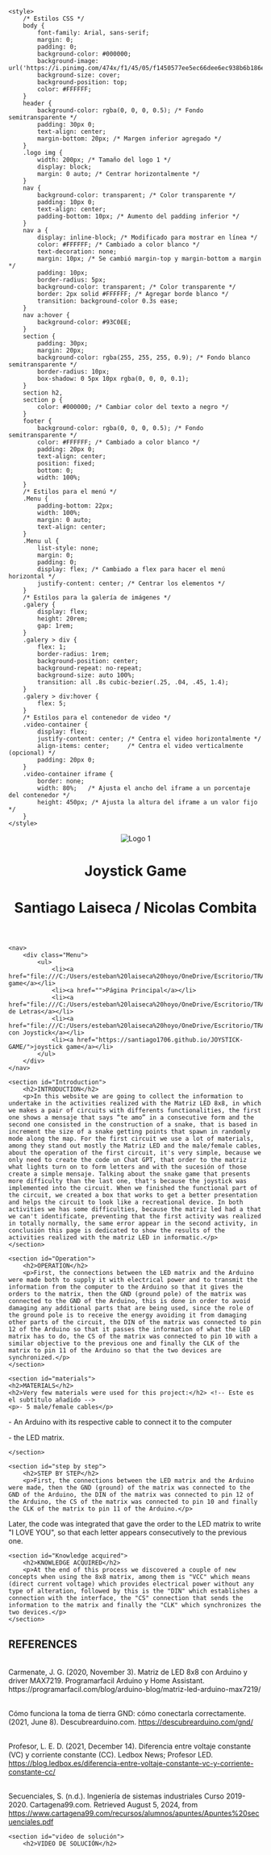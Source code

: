 <html lang="es">
<head>
    <meta charset="UTF-8">
    <meta name="viewport" content="width=device-width, initial-scale=1.0">
    <title>Proyectos de Matriz LED</title>
    <!-- Agrega el ícono de la pestaña del navegador -->
    <link rel="icon" type="image/png" href="https://ideogram.ai/assets/progressive-image/balanced/response/7Clo_RpLTMSB0eSO0hzyAw">


    <style>
        /* Estilos CSS */
        body {
            font-family: Arial, sans-serif;
            margin: 0;
            padding: 0;
            background-color: #000000;
            background-image: url('https://i.pinimg.com/474x/f1/45/05/f1450577ee5ec66dee6ec938b6b186ee.jpg');
            background-size: cover;
            background-position: top;
            color: #FFFFFF;
        }
        header {
            background-color: rgba(0, 0, 0, 0.5); /* Fondo semitransparente */
            padding: 30px 0;
            text-align: center;
            margin-bottom: 20px; /* Margen inferior agregado */
        }
        .logo img {
            width: 200px; /* Tamaño del logo 1 */
            display: block;
            margin: 0 auto; /* Centrar horizontalmente */
        }
        nav {
            background-color: transparent; /* Color transparente */
            padding: 10px 0;
            text-align: center;
            padding-bottom: 10px; /* Aumento del padding inferior */
        }
        nav a {
            display: inline-block; /* Modificado para mostrar en línea */
            color: #FFFFFF; /* Cambiado a color blanco */
            text-decoration: none;
            margin: 10px; /* Se cambió margin-top y margin-bottom a margin */
            padding: 10px;
            border-radius: 5px;
            background-color: transparent; /* Color transparente */
            border: 2px solid #FFFFFF; /* Agregar borde blanco */
            transition: background-color 0.3s ease;
        }
        nav a:hover {
            background-color: #93C0EE;
        }
        section {
            padding: 30px;
            margin: 20px;
            background-color: rgba(255, 255, 255, 0.9); /* Fondo blanco semitransparente */
            border-radius: 10px;
            box-shadow: 0 5px 10px rgba(0, 0, 0, 0.1);
        }
        section h2,
        section p {
            color: #000000; /* Cambiar color del texto a negro */
        }
        footer {
            background-color: rgba(0, 0, 0, 0.5); /* Fondo semitransparente */
            color: #FFFFFF; /* Cambiado a color blanco */
            padding: 20px 0;
            text-align: center;
            position: fixed;
            bottom: 0;
            width: 100%;
        }
        /* Estilos para el menú */
        .Menu {
            padding-bottom: 22px;
            width: 100%;
            margin: 0 auto;
            text-align: center;
        }
        .Menu ul {
            list-style: none;
            margin: 0;
            padding: 0;
            display: flex; /* Cambiado a flex para hacer el menú horizontal */
            justify-content: center; /* Centrar los elementos */
        }
        /* Estilos para la galería de imágenes */
        .galery {
            display: flex;
            height: 20rem;
            gap: 1rem;
        }
        .galery > div {
            flex: 1;
            border-radius: 1rem;
            background-position: center;
            background-repeat: no-repeat;
            background-size: auto 100%;
            transition: all .8s cubic-bezier(.25, .04, .45, 1.4);
        }
        .galery > div:hover {
            flex: 5;
        }
        /* Estilos para el contenedor de video */
        .video-container {
            display: flex;
            justify-content: center; /* Centra el video horizontalmente */
            align-items: center;     /* Centra el video verticalmente (opcional) */
            padding: 20px 0;
        }
        .video-container iframe {
            border: none;
            width: 80%;   /* Ajusta el ancho del iframe a un porcentaje del contenedor */
            height: 450px; /* Ajusta la altura del iframe a un valor fijo */
        }
    </style>
</head>
<body>
    <header>
        <div class="logo">
            <img src="https://colegiodivinosalvadorcali.edu.co/images/fixed/ESCUDO%20OFICIAl.png" alt="Logo 1">
        </div>
        <h1>Joystick Game</h1>
        <h1>Santiago Laiseca / Nicolas Combita</h1>
    </header>

       
    <nav>
        <div class="Menu">
            <ul>
                <li><a href="file:///C:/Users/esteban%20laiseca%20hoyo/OneDrive/Escritorio/TRABAJO%20DE%20MATRIZ%20LED/MATRIZ%20LED%20PROYECTOS/JOYSTICK%20GAME.html">joystick game</a></li>
                <li><a href="">Página Principal</a></li>
                <li><a href="file:///C:/Users/esteban%20laiseca%20hoyo/OneDrive/Escritorio/TRABAJO%20DE%20MATRIZ%20LED/MATRIZ%20LED%20PROYECTOS/PANTALLA%20DE%20LETRAS.html">Pantalla de Letras</a></li>
                <li><a href="file:///C:/Users/esteban%20laiseca%20hoyo/OneDrive/Escritorio/TRABAJO%20DE%20MATRIZ%20LED/MATRIZ%20LED%20PROYECTOS/JUEGO%20DE%20JOYSTICK.html">Juego con Joystick</a></li>
                <li><a href="https://santiago1706.github.io/JOYSTICK-GAME/">joystick game</a></li>
            </ul>   
        </div>
    </nav>

    <section id="Introduction">
        <h2>INTRODUCTION</h2>
        <p>In this website we are going to collect the information to undertake in the activities realized with the Matriz LED 8x8, in which we makes a pair of circuits with differents functionalities, the first one shows a mensaje that says “te amo” in a consecutive form and the second one consisted in the construction of a snake, that is based in increment the size of a snake getting points that spawn in randomly mode along the map. For the first circuit we use a lot of materials, among they stand out mostly the Matriz LED and the male/female cables, about the operation of the first circuit, it's very simple, because we only need to create the code un Chat GPT, that order to the matriz what lights turn on to form letters and with the sucesión of those create a simple mensaje. Talking about the snake game that presents more difficulty than the last one, that's because the joystick was implemented into the circuit. When we finished the functional part of the circuit, we created a box that works to get a better presentation and helps the circuit to look like a recreational device. In both activities we has some difficulties, because the matriz led had a that we can't identificate, preventing that the first activity was realized in totally normally, the same error appear in the second activity, in conclusión this page is dedicated to show the results of the activities realized with the matriz LED in informatic.</p>
    </section>

    <section id="Operation">
        <h2>OPERATION</h2>
        <p>First, the connections between the LED matrix and the Arduino were made both to supply it with electrical power and to transmit the information from the computer to the Arduino so that it gives the orders to the matrix, then the GND (ground pole) of the matrix was connected to the GND of the Arduino, this is done in order to avoid damaging any additional parts that are being used, since the role of the ground pole is to receive the energy avoiding it from damaging other parts of the circuit, the DIN of the matrix was connected to pin 12 of the Arduino so that it passes the information of what the LED matrix has to do, the CS of the matrix was connected to pin 10 with a similar objective to the previous one and finally the CLK of the matrix to pin 11 of the Arduino so that the two devices are synchronized.</p>
    </section>

    <section id="materials">
    <h2>MATERIALS</h2>
    <h2>Very few materials were used for this project:</h2> <!-- Este es el subtítulo añadido -->
    <p>- 5 male/female cables</p>

<p>- An Arduino with its respective cable to connect it to the computer</p>

<p>- the LED matrix.</p> <!-- Etiqueta de texto añadida -->
</section>

    </section>

    <section id="step by step">
        <h2>STEP BY STEP</h2>
        <p>First, the connections between the LED matrix and the Arduino were made, then the GND (ground) of the matrix was connected to the GND of the Arduino, the DIN of the matrix was connected to pin 12 of the Arduino, the CS of the matrix was connected to pin 10 and finally the CLK of the matrix to pin 11 of the Arduino.</p>

<p>Later, the code was integrated that gave the order to the LED matrix to write "I LOVE YOU", so that each letter appears consecutively to the previous one.</p>
    </section>

    <section id="Knowledge acquired">
        <h2>KNOWLEDGE ACQUIRED</h2>
        <p>At the end of this process we discovered a couple of new concepts when using the 8x8 matrix, among them is "VCC" which means (direct current voltage) which provides electrical power without any type of alteration, followed by this is the "DIN" which establishes a connection with the interface, the "CS" connection that sends the information to the matrix and finally the "CLK" which synchronizes the two devices.</p>
    </section>

 <section id="References">
        <h2>REFERENCES</h2>
        <p> 
<br>Carmenate, J. G. (2020, November 3). Matriz de LED 8x8 con Arduino y driver MAX7219. Programarfacil Arduino y Home Assistant. https://programarfacil.com/blog/arduino-blog/matriz-led-arduino-max7219/</br>

<br>Cómo funciona la toma de tierra GND: cómo conectarla correctamente. (2021, June 8). Descubrearduino.com. https://descubrearduino.com/gnd/</br>

<br>Profesor, L. E. D. (2021, December 14). Diferencia entre voltaje constante (VC) y corriente constante (CC). Ledbox News; Profesor LED. https://blog.ledbox.es/diferencia-entre-voltaje-constante-vc-y-corriente-constante-cc/</br>

<br>Secuenciales, S. (n.d.). Ingeniería de sistemas industriales Curso 2019-2020. Cartagena99.com. Retrieved August 5, 2024, from https://www.cartagena99.com/recursos/alumnos/apuntes/Apuntes%20secuenciales.pdf</br></p>
    </section>

    <section id="video de solución">
        <h2>VIDEO DE SOLUCIÓN</h2>
     
<head>
    <meta charset="UTF-8">
    <meta name="viewport" content="width=device-width, initial-scale=1.0">
    <title>Video de YouTube</title>
</head>
<body>
    <div style="max-width: 605px; min-width: 325px;">
        <iframe width="560" height="315" src="" 
        title="YouTube video player" frameborder="0" allow="accelerometer; autoplay; 
        clipboard-write; encrypted-media; gyroscope; picture-in-picture" allowfullscreen></iframe>
    </div>
</body>

    <!-- Nueva sección de galería de imágenes -->
    <section class="galery">
        <div style="background-image: url('https://www.google.com/url?sa=i&url=https%3A%2F%2Felectronicacaribe.com%2Fproduct%2Fmodulo-matriz-led-8x8-max7219-para-arduino%2F&psig=AOvVaw1SBz-XuTREydK01FptvGPK&ust=1723644716280000&source=images&cd=vfe&opi=89978449&ved=0CBIQjRxqFwoTCOCxlIuT8ocDFQAAAAAdAAAAABAE');"></div>
        <div style="background-image: url('https://robotuno.com/wp-content/uploads/2022/05/esquema-Fritzing-snake-game_bb.webp');"></div>
        <div style="background-image: url('https://i.ytimg.com/vi/P9ZiFsZbwew/maxresdefault.jpg');"></div>
        <div style="background-image: url('');"></div>
        <div style="background-image: url('');"></div>
    </section>

    <footer>
        <p>&copy; 2024 - Combita y Laiseca - Matriz LED - C.D.S</p>
    </footer>
</body>
</html>
